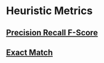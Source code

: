# Heuristic Metrics



## [Precision Recall F-Score](heuristic-metrics.md#exact-match-https-arize-phoenix.readthedocs.io-projects-evals-en-latest-api-evals.html-exact-match)

## [Exact Match](https://arize-phoenix.readthedocs.io/projects/evals/en/latest/api/evals.html#exact-match)
